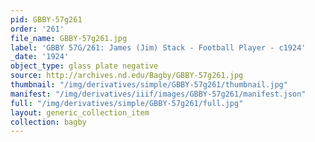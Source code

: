```yaml
---
pid: GBBY-57g261
order: '261'
file_name: GBBY-57g261.jpg
label: 'GBBY 57G/261: James (Jim) Stack - Football Player - c1924'
_date: '1924'
object_type: glass plate negative
source: http://archives.nd.edu/Bagby/GBBY-57g261.jpg
thumbnail: "/img/derivatives/simple/GBBY-57g261/thumbnail.jpg"
manifest: "/img/derivatives/iiif/images/GBBY-57g261/manifest.json"
full: "/img/derivatives/simple/GBBY-57g261/full.jpg"
layout: generic_collection_item
collection: bagby
---
```

